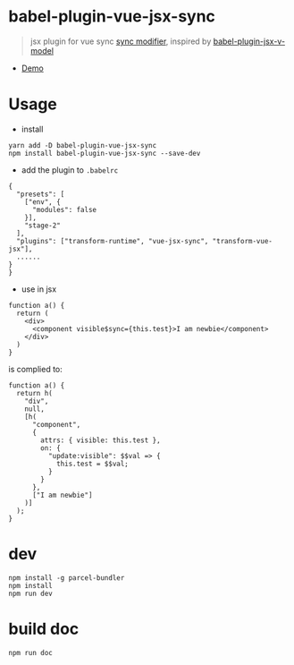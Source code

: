# babel-plugin-vue-jsx-sync
> jsx plugin for vue sync [sync modifier](https://vuejs.org/v2/guide/components.html#sync-Modifier), inspired by [babel-plugin-jsx-v-model](https://github.com/nickmessing/babel-plugin-jsx-v-model)

* [Demo](https://njleonzhang.github.io/babel-plugin-vue-jsx-sync/.)

# Usage

* install
```
yarn add -D babel-plugin-vue-jsx-sync
npm install babel-plugin-vue-jsx-sync --save-dev
```

* add the plugin to `.babelrc`
```
{
  "presets": [
    ["env", {
      "modules": false
    }],
    "stage-2"
  ],
  "plugins": ["transform-runtime", "vue-jsx-sync", "transform-vue-jsx"],
  ......
}
}
```

* use in jsx

```
function a() {
  return (
    <div>
      <component visible$sync={this.test}>I am newbie</component>
    </div>
  )
}

```

is complied to:

```
function a() {
  return h(
    "div",
    null,
    [h(
      "component",
      {
        attrs: { visible: this.test },
        on: {
          "update:visible": $$val => {
            this.test = $$val;
          }
        }
      },
      ["I am newbie"]
    )]
  );
}
```

# dev

```
npm install -g parcel-bundler
npm install
npm run dev
```

# build doc

```
npm run doc
```
